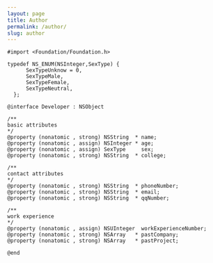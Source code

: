 ```yaml
---
layout: page
title: Author
permalink: /author/
slug: author
---
```


    #import <Foundation/Foundation.h>

    typedef NS_ENUM(NSInteger,SexType) {
          SexTypeUnknow = 0,
          SexTypeMale,
          SexTypeFemale,
          SexTypeNeutral,
      };

    @interface Developer : NSObject

    /**
    basic attributes
    */
    @property (nonatomic , strong) NSString  * name;
    @property (nonatomic , assign) NSInteger * age;
    @property (nonatomic , assign) SexType     sex;
    @property (nonatomic , strong) NSString  * college;

    /**
    contact attributes
    */
    @property (nonatomic , strong) NSString  * phoneNumber;
    @property (nonatomic , strong) NSString  * email;
    @property (nonatomic , strong) NSString  * qqNumber;

    /**
    work experience
    */
    @property (nonatomic , assign) NSUInteger  workExperienceNumber;
    @property (nonatomic , strong) NSArray   * pastCompany;
    @property (nonatomic , strong) NSArray   * pastProject;

    @end
